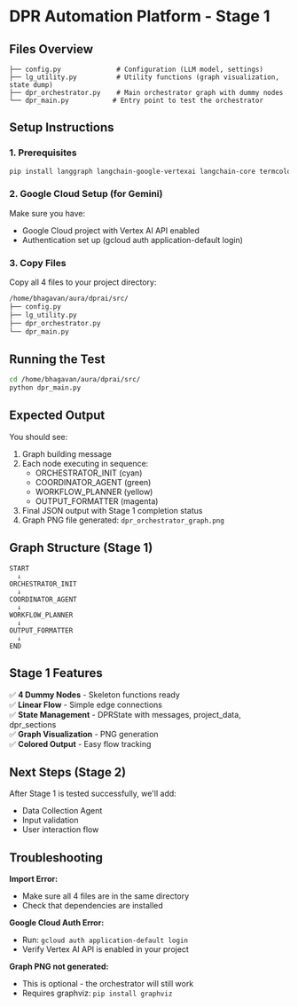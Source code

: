# DPR Automation Platform - Stage 1

## Files Overview

```
├── config.py              # Configuration (LLM model, settings)
├── lg_utility.py          # Utility functions (graph visualization, state dump)
├── dpr_orchestrator.py    # Main orchestrator graph with dummy nodes
└── dpr_main.py           # Entry point to test the orchestrator
```

## Setup Instructions

### 1. Prerequisites

```bash
pip install langgraph langchain-google-vertexai langchain-core termcolor
```

### 2. Google Cloud Setup (for Gemini)

Make sure you have:
- Google Cloud project with Vertex AI API enabled
- Authentication set up (gcloud auth application-default login)

### 3. Copy Files

Copy all 4 files to your project directory:
```bash
/home/bhagavan/aura/dprai/src/
├── config.py
├── lg_utility.py
├── dpr_orchestrator.py
└── dpr_main.py
```

## Running the Test

```bash
cd /home/bhagavan/aura/dprai/src/
python dpr_main.py
```

## Expected Output

You should see:
1. Graph building message
2. Each node executing in sequence:
   - ORCHESTRATOR_INIT (cyan)
   - COORDINATOR_AGENT (green)
   - WORKFLOW_PLANNER (yellow)
   - OUTPUT_FORMATTER (magenta)
3. Final JSON output with Stage 1 completion status
4. Graph PNG file generated: `dpr_orchestrator_graph.png`

## Graph Structure (Stage 1)

```
START 
  ↓
ORCHESTRATOR_INIT
  ↓
COORDINATOR_AGENT
  ↓
WORKFLOW_PLANNER
  ↓
OUTPUT_FORMATTER
  ↓
END
```

## Stage 1 Features

✅ **4 Dummy Nodes** - Skeleton functions ready  
✅ **Linear Flow** - Simple edge connections  
✅ **State Management** - DPRState with messages, project_data, dpr_sections  
✅ **Graph Visualization** - PNG generation  
✅ **Colored Output** - Easy flow tracking  

## Next Steps (Stage 2)

After Stage 1 is tested successfully, we'll add:
- Data Collection Agent
- Input validation
- User interaction flow

## Troubleshooting

**Import Error:**
- Make sure all 4 files are in the same directory
- Check that dependencies are installed

**Google Cloud Auth Error:**
- Run: `gcloud auth application-default login`
- Verify Vertex AI API is enabled in your project

**Graph PNG not generated:**
- This is optional - the orchestrator will still work
- Requires graphviz: `pip install graphviz`